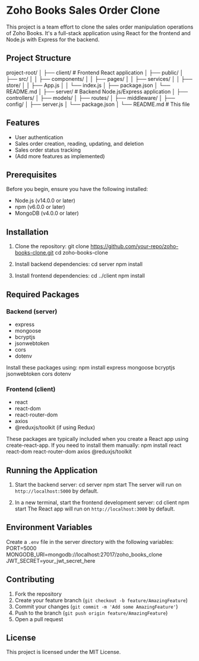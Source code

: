 # Zoho Books Sales Order Clone

This project is a team effort to clone the sales order manipulation operations of Zoho Books. It's a full-stack application using React for the frontend and Node.js with Express for the backend.

## Project Structure
project-root/
│
├── client/                 # Frontend React application
│   ├── public/
│   ├── src/
│   │   ├── components/
│   │   ├── pages/
│   │   ├── services/
│   │   ├── store/
│   │   ├── App.js
│   │   └── index.js
│   ├── package.json
│   └── README.md
│
├── server/                 # Backend Node.js/Express application
│   ├── controllers/
│   ├── models/
│   ├── routes/
│   ├── middleware/
│   ├── config/
│   ├── server.js
│   └── package.json
│
└── README.md               # This file

## Features

- User authentication
- Sales order creation, reading, updating, and deletion
- Sales order status tracking
- (Add more features as implemented)

## Prerequisites

Before you begin, ensure you have the following installed:
- Node.js (v14.0.0 or later)
- npm (v6.0.0 or later)
- MongoDB (v4.0.0 or later)

## Installation

1. Clone the repository:
git clone https://github.com/your-repo/zoho-books-clone.git
cd zoho-books-clone

2. Install backend dependencies:
cd server
npm install

3. Install frontend dependencies:
cd ../client
npm install

## Required Packages

### Backend (server)
- express
- mongoose
- bcryptjs
- jsonwebtoken
- cors
- dotenv

Install these packages using:
npm install express mongoose bcryptjs jsonwebtoken cors dotenv

### Frontend (client)
- react
- react-dom
- react-router-dom
- axios
- @reduxjs/toolkit (if using Redux)

These packages are typically included when you create a React app using create-react-app. If you need to install them manually:
npm install react react-dom react-router-dom axios @reduxjs/toolkit

## Running the Application

1. Start the backend server:
cd server
npm start
The server will run on `http://localhost:5000` by default.

2. In a new terminal, start the frontend development server:
cd client
npm start
The React app will run on `http://localhost:3000` by default.

## Environment Variables

Create a `.env` file in the server directory with the following variables:
PORT=5000
MONGODB_URI=mongodb://localhost:27017/zoho_books_clone
JWT_SECRET=your_jwt_secret_here

## Contributing

1. Fork the repository
2. Create your feature branch (`git checkout -b feature/AmazingFeature`)
3. Commit your changes (`git commit -m 'Add some AmazingFeature'`)
4. Push to the branch (`git push origin feature/AmazingFeature`)
5. Open a pull request

## License

This project is licensed under the MIT License.